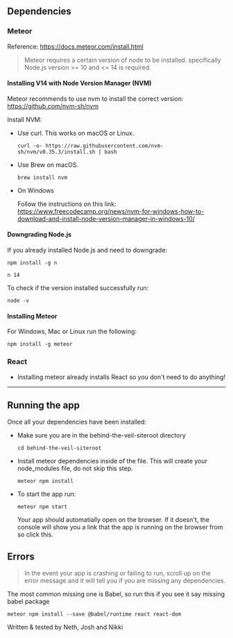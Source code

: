 ## Dependencies
### Meteor
Reference: https://docs.meteor.com/install.html
> Meteor requires a certain version of node to be installed.
> specifically Node.js version >= 10 and <= 14 is required.
#### Installing V14 with Node Version Manager (NVM)
Meteor recommends to use nvm to install the correct version: https://github.com/nvm-sh/nvm

Install NVM:

- Use curl. This works on macOS or Linux.
    ```console
    curl -o- https://raw.githubusercontent.com/nvm-sh/nvm/v0.35.3/install.sh | bash
    ```
- Use Brew on macOS.
    ```console
    brew install nvm
    ```
- On Windows

  Follow the instructions on this link: https://www.freecodecamp.org/news/nvm-for-windows-how-to-download-and-install-node-version-manager-in-windows-10/
#### Downgrading Node.js
If you already installed Node.js and need to downgrade:

```console
npm install -g n
```
```console
n 14
```

To check if the version installed successfully run:

```console
node -v
```

#### Installing Meteor
For Windows, Mac or Linux run the following:
```console
npm install -g meteor
```

### React
- Installing meteor already installs React so you don't need to do anything!
---
## Running the app
Once all your dependencies have been installed:
- Make sure you are in the behind-the-veil-siteroot directory
  ```console
  cd behind-the-veil-siteroot
  ```
- Install meteor dependencies inside of the file. This will create your node_modules file, do not skip this step.️
  ```console
  meteor npm install
  ```
- To start the app run:
  ```console
  meteor npm start
  ```
  Your app should automatially open on the browser. If it doesn't, the console will show you a link that the app is running on the browser from so click this.

## Errors
> In the event your app is crashing or failing to run, scroll up on the error message and it will tell you if you are missing any dependencies. 

The most common missing one is Babel, so run this if you see it say missing babel package
```console
meteor npm install --save @babel/runtime react react-dom       
```

Written & tested by Neth, Josh and Nikki